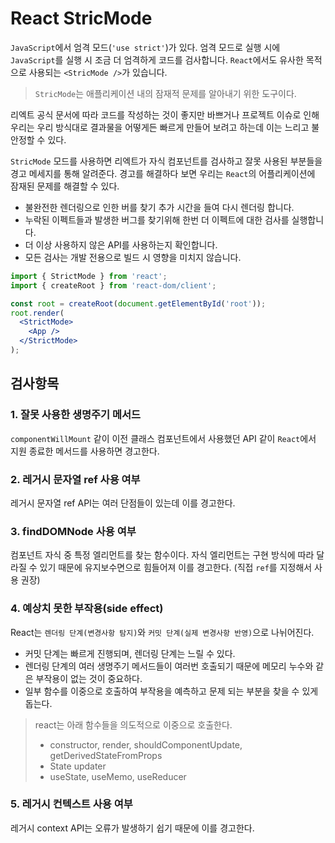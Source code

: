 # React StricMode

`JavaScript`에서 엄격 모드(`'use strict'`)가 있다. 엄격 모드로 실행 시에 `JavaScript`를 실행 시 조금 더 엄격하게 코드를 검사합니다. `React`에서도 유사한 목적으로 사용되는 `<StricMode />`가 있습니다.
> `StricMode`는 애플리케이션 내의 잠재적 문제를 알아내기 위한 도구이다.

리엑트 공식 문서에 따라 코드를 작성하는 것이 좋지만 바쁘거나 프로젝트 이슈로 인해 우리는 우리 방식대로 결과물을 어떻게든 빠르게 만들어 보려고 하는데 이는 느리고 불안정할 수 있다.

`StricMode` 모드를 사용하면 리엑트가 자식 컴포넌트를 검사하고 잘못 사용된 부분들을 경고 메세지를 통해 알려준다. 경고를 해결하다 보면 우리는 `React`의 어플리케이션에 잠재된 문제를 해결할 수 있다.

- 불완전한 렌더링으로 인한 버를 찾기 추가 시간을 들여 다시 렌더링 합니다.
- 누락된 이펙트들과 발생한 버그를 찾기위해 한번 더 이펙트에 대한 검사를 실행합니다.
- 더 이상 사용하지 않은 API를 사용하는지 확인합니다.
- 모든 검사는 개발 전용으로 빌드 시 영향을 미치지 않습니다.

```jsx
import { StrictMode } from 'react';
import { createRoot } from 'react-dom/client';

const root = createRoot(document.getElementById('root'));
root.render(
  <StrictMode>
    <App />
  </StrictMode>
);
```

## 검사항목

### 1. 잘못 사용한 생명주기 메서드

`componentWillMount` 같이 이전 클래스 컴포넌트에서 사용했던 API 같이 `React`에서 지원 종료한 메서드를 사용하면 경고한다.

### 2. 레거시 문자열 ref 사용 여부

레거시 문자열 ref API는 여러 단점들이 있는데 이를 경고한다.

### 3. findDOMNode 사용 여부

컴포넌트 자식 중 특정 엘리먼트를 찾는 함수이다. 자식 엘리먼트는 구현 방식에 따라 달라질 수 있기 때문에 유지보수면으로 힘들어져 이를 경고한다. (직접 `ref`를 지정해서 사용 권장)

### 4. 예상치 못한 부작용(side effect)

React는 `렌더링 단계(변경사항 탐지)`와 `커밋 단계(실제 변경사항 반영)`으로 나뉘어진다.

- 커밋 단계는 빠르게 진행되며, 렌더링 단계는 느릴 수 있다.
- 렌더링 단계의 여러 생명주기 메서드들이 여러번 호출되기 때문에 메모리 누수와 같은 부작용이 없는 것이 중요하다.
- 일부 함수를 이중으로 호출하여 부작용을 예측하고 문제 되는 부분을 찾을 수 있게 돕는다.

> react는 아래 함수들을 의도적으로 이중으로 호출한다.
>
> - constructor, render, shouldComponentUpdate, getDerivedStateFromProps
> - State updater
> - useState, useMemo, useReducer

### 5. 레거시 컨텍스트 사용 여부

레거시 context API는 오류가 발생하기 쉽기 때문에 이를 경고한다.

